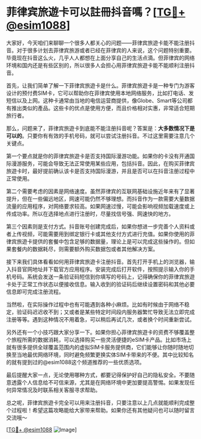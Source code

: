 # 菲律宾旅遊卡可以註冊抖音嗎？[[TG💪+ @esim1088](https://t.me/s/esim1088)]

大家好，今天咱们来聊聊一个很多人都关心的问题——菲律宾旅遊卡能不能注册抖音。对于很多计划去菲律宾旅游或者已经在菲律宾的人来说，这个问题特别重要。毕竟现在抖音这么火，几乎人人都想在上面分享自己的生活点滴。但菲律宾的网络环境和国内还是有些区别的，所以很多人会担心用菲律宾旅遊卡能不能顺利注册抖音。

首先，让我们简单了解一下菲律宾旅遊卡是什么。菲律宾旅遊卡是一种专门为游客设计的预付费SIM卡，它可以帮助你在菲律宾使用本地网络服务，比如打电话、发短信以及上网。这种卡通常由当地的电信运营商提供，像Globe、Smart等公司都有推出类似的產品。这些卡的优点是使用方便，而且价格相对实惠，非常适合短期旅行者。

那么，问题来了，菲律宾旅遊卡到底能不能注册抖音呢？答案是：**大多数情况下是可以的**。只要你有有效的手机号码，就可以尝试注册抖音。不过这里需要注意几个关键点。

第一个要点就是你的菲律宾旅遊卡是否支持国际漫游功能。如果你的卡没有开通国际漫游服务，可能会导致无法正常使用某些应用，包括抖音。因此，在购买菲律宾旅遊卡时，最好提前确认该卡是否支持国际漫游，并且是否可以在抖音注册过程中正常使用。

第二个需要考虑的因素是网络速度。虽然菲律宾的互联网基础设施近年来有了显著提升，但在一些偏远地区，网速可能仍然不够理想。而抖音作为一款需要大量数据流量的应用程序，对网络要求较高。如果网速过慢，可能会影响视频加载速度或上传成功率。所以在选择地点进行注册时，尽量找信号强、网速快的地方。

第三个因素则是支付方式。抖音账号创建完成后，如果你想进一步完善个人资料或者上传视频，可能需要用到绑定银行卡或其他支付方式进行充值。如果你使用的菲律宾旅遊卡提供的套餐中包含足够的数据量，理论上是可以完成这些操作的。但如果套餐内的数据耗尽，则需要额外购买数据包或者其他解决方案。

接下来我们具体看看如何用菲律宾旅遊卡注册抖音。首先打开手机上的浏览器，输入抖音官网地址并下载官方应用程序。安装完成后打开软件，按照提示输入你的手机号码。系统会发送一条验证码短信到你填写的号码上，记得确保你的菲律宾旅遊卡处于正常工作状态以便接收信息。输入收到的验证码后继续设置密码和其他必要信息即可完成注册流程。

当然啦，在实际操作过程中也有可能遇到各种小麻烦。比如有时候由于网络不稳定，验证码迟迟收不到；又或者是某些特定时间段内服务器繁忙导致无法立即完成注册等等。遇到这种情况不用着急，可以稍后再试几次，或者换个时间重新尝试。

另外还有一个小技巧跟大家分享一下。如果你担心菲律宾旅遊卡的资费不够覆盖整个旅程所需的数据消耗，可以选择购买一些灵活便捷的eSIM卡产品。比如市场上就有很多提供全球覆盖范围内的虚拟SIM卡服务提供商，它们能够让你随时随地切换至当地最优网络环境，同时避免频繁更换实体SIM卡带来的不便。其中比较知名的就有提到过的@esim1088这个频道推荐的一些优质选项。

最后提醒大家一点，无论使用哪种方式，都要记得保护好自己的隐私安全。不要随意透露个人信息给不可信来源，尤其是在网络环境中更加要提高警惕。如果发现任何异常情况及时联系相关客服寻求帮助。

总之呢，菲律宾旅遊卡完全可以用来注册抖音，只要注意以上几点就能顺利完成整个过程啦！希望这篇攻略能给大家带来帮助。如果你还有其他疑问也可以随时留言交流哦～ 

[[TG💪+ @esim1088](https://t.me/s/esim1088) ![Image](https://i.postimg.cc/4NQfJmqS/Snipaste-2025-05-13-00-14-12.png)]